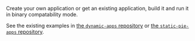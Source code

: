 Create your own application or get an existing application, build it and run it in binary compatability mode.

See the existing examples in [the `dynamic-apps` repository](https://github.com/unikraft/dynamic-apps) or [the `static-pie-apps` repository](https://github.com/unikraft/static-pie-apps).
